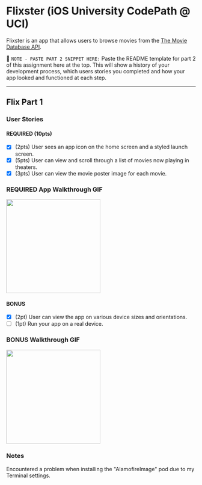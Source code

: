 # Flixster (iOS University CodePath @ UCI)
Flixster is an app that allows users to browse movies from the [The Movie Database API](http://docs.themoviedb.apiary.io/#).

📝 `NOTE - PASTE PART 2 SNIPPET HERE:` Paste the README template for part 2 of this assignment here at the top. This will show a history of your development process, which users stories you completed and how your app looked and functioned at each step.

---

## Flix Part 1

### User Stories

#### REQUIRED (10pts)
- [x] (2pts) User sees an app icon on the home screen and a styled launch screen.
- [x] (5pts) User can view and scroll through a list of movies now playing in theaters.
- [x] (3pts) User can view the movie poster image for each movie.

### REQUIRED App Walkthrough GIF
<img src="http://g.recordit.co/szGGn432yc.gif" width=250><br>

#### BONUS
- [x] (2pt) User can view the app on various device sizes and orientations.
- [ ] (1pt) Run your app on a real device.

### BONUS Walkthrough GIF
<img src="http://g.recordit.co/2cnB9W5wYM.gif" width=250><br>

### Notes
Encountered a problem when installing the "AlamofireImage" pod due to my Terminal settings.
